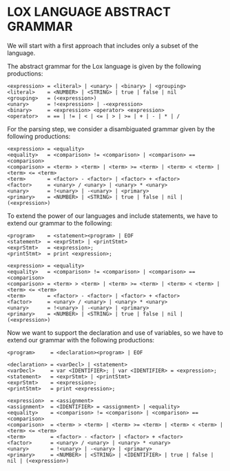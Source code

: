 # LOX LANGUAGE ABSTRACT GRAMMAR

We will start with a first approach that includes only a subset of the language.

The abstract grammar for the Lox language is given by the following productions:

```
<expression> = <literal> | <unary> | <binary> | <grouping>
<literal>    = <NUMBER> | <STRING> | true | false | nil
<grouping>   = (<expression>)
<unary>      = !<expression> | -<expression>
<binary>     = <expression> <operator> <expression>
<operator>   = == | != | < | <= | > | >= | + | - | * | /
```

For the parsing step, we consider a disambiguated grammar given by the following productions:

```
<expression> = <equality>
<equality>   = <comparison> != <comparison> | <comparison> == <comparison>
<comparison> = <term> > <term> | <term> >= <term> | <term> < <term> | <term> <= <term>
<term>       = <factor> - <factor> | <factor> + <factor>
<factor>     = <unary> / <unary> | <unary> * <unary>
<unary>      = !<unary> | -<unary> | <primary>
<primary>    = <NUMBER> | <STRING> | true | false | nil | (<expression>)
```

To extend the power of our languages and include statements, we have to extend our grammar
to the following:

```
<program>    = <statement><program> | EOF
<statement>  = <exprStmt> | <printStmt>
<exprStmt>   = <expression>;
<printStmt>  = print <expression>;

<expression> = <equality>
<equality>   = <comparison> != <comparison> | <comparison> == <comparison>
<comparison> = <term> > <term> | <term> >= <term> | <term> < <term> | <term> <= <term>
<term>       = <factor> - <factor> | <factor> + <factor>
<factor>     = <unary> / <unary> | <unary> * <unary>
<unary>      = !<unary> | -<unary> | <primary>
<primary>    = <NUMBER> | <STRING> | true | false | nil | (<expression>)
```

Now we want to support the declaration and use of variables, so we have to extend our grammar
with the following productions:

```
<program>     = <declaration><program> | EOF

<declaration> = <varDecl> | <statement>
<varDecl>     = var <IDENTIFIER>; | var <IDENTIFIER> = <expression>;
<statement>   = <exprStmt> | <printStmt>
<exprStmt>    = <expression>;
<printStmt>   = print <expression>;

<expression>  = <assignment>
<assignment>  = <IDENTIFIER> = <assignment> | <equality>
<equality>    = <comparison> != <comparison> | <comparison> == <comparison>
<comparison>  = <term> > <term> | <term> >= <term> | <term> < <term> | <term> <= <term>
<term>        = <factor> - <factor> | <factor> + <factor>
<factor>      = <unary> / <unary> | <unary> * <unary>
<unary>       = !<unary> | -<unary> | <primary>
<primary>     = <NUMBER> | <STRING> | <IDENTIFIER> | true | false | nil | (<expression>)
```
